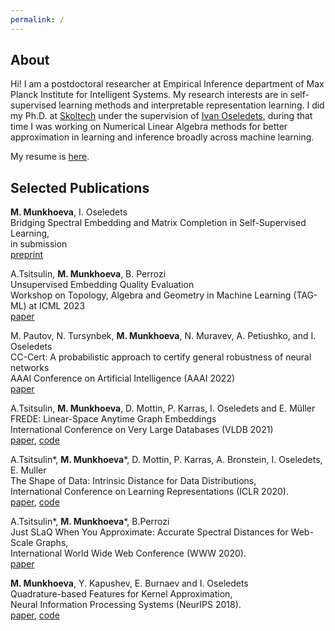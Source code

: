 ```yaml
---
permalink: /
---
```

## About

Hi! I am a postdoctoral researcher at Empirical Inference department of Max Planck Institute for Intelligent Systems. My research interests are in self-supervised learning methods and interpretable representation learning.
I did my Ph.D. at [Skoltech](https:\\www.skoltech.ru) under the supervision of [Ivan Oseledets](https://scholar.google.com/citations?user=5kMqBQEAAAAJ&hl=en), during that time I was working on Numerical Linear Algebra methods for better approximation in learning and inference broadly across machine learning.

My resume is [here](cv.pdf).

## Selected Publications

**M. Munkhoeva**, I. Oseledets<br>
Bridging Spectral Embedding and Matrix Completion in Self-Supervised Learning,<br>
in submission<br>
[preprint](https://arxiv.org/abs/2305.19818)

A.Tsitsulin, **M. Munkhoeva**, B. Perrozi<br>
Unsupervised Embedding Quality Evaluation<br>
Workshop on Topology, Algebra and Geometry in Machine Learning (TAG-ML) at ICML 2023<br>
[paper](https://arxiv.org/abs/2305.16562)

M. Pautov, N. Tursynbek, **M. Munkhoeva**, N. Muravev, A. Petiushko, and I. Oseledets<br>
CC-Cert: A probabilistic approach to certify general robustness of neural networks<br>
AAAI Conference on Artificial Intelligence (AAAI 2022)<br>
[paper](https://ojs.aaai.org/index.php/AAAI/article/view/20768)

A.Tsitsulin, **M. Munkhoeva**, D. Mottin, P. Karras, I. Oseledets and E. M&uuml;ller<br>
FREDE: Linear-Space Anytime Graph Embeddings<br>
International Conference on Very Large Databases (VLDB 2021)<br>
[paper](https://arxiv.org/abs/2006.04746), [code](https://github.com/xgfs/frede)

 A.Tsitsulin\*, **M. Munkhoeva**\*, D. Mottin, P. Karras, A. Bronstein, I. Oseledets, E. Muller<br>
The Shape of Data: Intrinsic Distance for Data Distributions,<br>
International Conference on Learning Representations (ICLR 2020).<br>
[paper](https://openreview.net/forum?id=HyebplHYwB&noteId=HyebplHYwB), [code](https://github.com/xgfs/imd)

A.Tsitsulin\*, **M. Munkhoeva**\*, B.Perrozi<br>
Just SLaQ When You Approximate: Accurate Spectral Distances for Web-Scale Graphs,<br>
International World Wide Web Conference (WWW 2020).<br>
[paper](https://dl.acm.org/doi/10.1145/3366423.3380026)

**M. Munkhoeva**, Y. Kapushev, E. Burnaev and I. Oseledets<br>
Quadrature-based Features for Kernel Approximation,<br>
Neural Information Processing Systems (NeurIPS 2018).<br>
[paper](https://arxiv.org/abs/1802.03832), [code](https://github.com/maremun/quffka)
